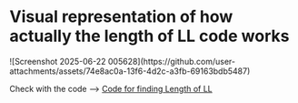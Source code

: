 
<h1>Visual representation of how actually the length of LL code works</h1>
![Screenshot 2025-06-22 005628](https://github.com/user-attachments/assets/74e8ac0a-13f6-4d2c-a3fb-69163bdb5487)

<p>Check with the code --> <a href="https://github.com/gunal-01/c--Prac/blob/main/linkedlist/length-of-LL.c%2B%2B">Code for finding Length of LL</a></p>
